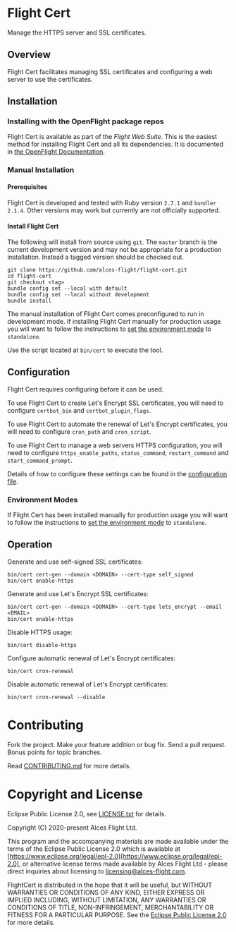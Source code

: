 # Flight Cert

Manage the HTTPS server and SSL certificates.

## Overview

Flight Cert facilitates managing SSL certificates and configuring a web server
to use the certificates.

## Installation

### Installing with the OpenFlight package repos

Flight Cert is available as part of the *Flight Web Suite*.  This is the
easiest method for installing Flight Cert and all its dependencies.  It is
documented in [the OpenFlight
Documentation](https://use.openflighthpc.org/installing-web-suite/install.html#installing-flight-web-suite).

### Manual Installation

#### Prerequisites

Flight Cert is developed and tested with Ruby version `2.7.1` and `bundler`
`2.1.4`.  Other versions may work but currently are not officially supported.

#### Install Flight Cert

The following will install from source using `git`.  The `master` branch is
the current development version and may not be appropriate for a production
installation. Instead a tagged version should be checked out.

```
git clone https://github.com/alces-flight/flight-cert.git
cd flight-cert
git checkout <tag>
bundle config set --local with default
bundle config set --local without development
bundle install
```

The manual installation of Flight Cert comes preconfigured to run in
development mode.  If installing Flight Cert manually for production usage you
will want to follow the instructions to [set the environment
mode](/docs/environment-modes.md) to `standalone`.

Use the script located at `bin/cert` to execute the tool.

## Configuration

Flight Cert requires configuring before it can be used.

To use Flight Cert to create Let's Encrypt SSL certificates, you will need to
configure `certbot_bin` and `certbot_plugin_flags`.

To use Flight Cert to automate the renewal of Let's Encrypt certificates, you
will need to configure `cron_path` and `cron_script`.

To use Flight Cert to manage a web servers HTTPS configuration, you will need
to configure `https_enable_paths`, `status_command`, `restart_command` and
`start_command_prompt`.

Details of how to configure these settings can be found in the [configuration
file](etc/cert.yaml).

### Environment Modes

If Flight Cert has been installed manually for production usage you
will want to follow the instructions to [set the environment
mode](docs/environment-modes.md) to `standalone`.

## Operation

Generate and use self-signed SSL certificates:

```
bin/cert cert-gen --domain <DOMAIN> --cert-type self_signed
bin/cert enable-https
```

Generate and use Let's Encrypt SSL certificates:

```
bin/cert cert-gen --domain <DOMAIN> --cert-type lets_encrypt --email <EMAIL>
bin/cert enable-https
```

Disable HTTPS usage:

```
bin/cert disable-https
```

Configure automatic renewal of Let's Encrypt certificates:

```
bin/cert cron-renewal
```

Disable automatic renewal of Let's Encrypt certificates:

```
bin/cert cron-renewal --disable
```

# Contributing

Fork the project. Make your feature addition or bug fix. Send a pull
request. Bonus points for topic branches.

Read [CONTRIBUTING.md](CONTRIBUTING.md) for more details.

# Copyright and License

Eclipse Public License 2.0, see [LICENSE.txt](LICENSE.txt) for details.

Copyright (C) 2020-present Alces Flight Ltd.

This program and the accompanying materials are made available under
the terms of the Eclipse Public License 2.0 which is available at
[https://www.eclipse.org/legal/epl-2.0](https://www.eclipse.org/legal/epl-2.0),
or alternative license terms made available by Alces Flight Ltd -
please direct inquiries about licensing to
[licensing@alces-flight.com](mailto:licensing@alces-flight.com).

FlightCert is distributed in the hope that it will be
useful, but WITHOUT WARRANTIES OR CONDITIONS OF ANY KIND, EITHER
EXPRESS OR IMPLIED INCLUDING, WITHOUT LIMITATION, ANY WARRANTIES OR
CONDITIONS OF TITLE, NON-INFRINGEMENT, MERCHANTABILITY OR FITNESS FOR
A PARTICULAR PURPOSE. See the [Eclipse Public License 2.0](https://opensource.org/licenses/EPL-2.0) for more
details.
